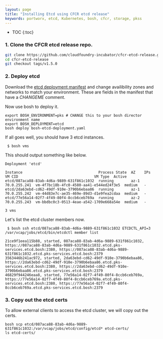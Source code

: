 ```yaml
---
layout: page
title: "Installing Etcd using CFCR etcd release"
keywords: portworx, etcd, Kubernetes, bosh, cfcr, storage, pkss
---
```


* TOC
{:toc}


### 1. Clone the CFCR etcd release repo.

```bash
git clone https://github.com/cloudfoundry-incubator/cfcr-etcd-release.git
cd cfcr-etcd-release
git checkout tags/v1.5.0
```

### 2. Deploy etcd

Download the [etcd deployment manifest](/k8s-samples/bosh-etcd-deployment.yaml) and change availibility zones and networks to match your environment. These are fields in the manifest that have a *CHANGEME* comment.

Now use bosh to deploy it.

```
export BOSH_ENVIRONMENT=pks # CHANGE this to your bosh director environment name
export BOSH_DEPLOYMENT=etcd
bosh deploy bosh-etcd-deployment.yaml
```

If all goes well, you should have 3 etcd instances.

```
 $ bosh vms
```

This should output something like below.
```
Deployment 'etcd'

Instance                                   Process State  AZ    IPs           VM CID                                   VM Type  Active
etcd/087aca88-83ab-4d6a-9889-631f861c1032  running        az-1  70.0.255.241  vm-4f7bc18b-4fc0-4580-aa41-e544ed24f3e5  medium   -
etcd/2da63ebd-cd62-49df-910e-3790b6ebaa86  running        az-1  70.0.255.242  vm-44d83e7c-ae35-469e-89d3-d1e9fea2cdaa  medium   -
etcd/77e56a14-02f7-4f49-80f4-8ccb6ceb769a  running        az-2  70.0.255.243  vm-bbdbc0c3-0513-4eae-a542-1709e668a54e  medium   -

3 vms
```

Let's list the etcd cluster members now.

```
 $ bosh ssh etcd/087aca88-83ab-4d6a-9889-631f861c1032 ETCDCTL_API=3  /var/vcap/jobs/etcd/bin/etcdctl member list

21ce9f1eea115b88, started, 087aca88-83ab-4d6a-9889-631f861c1032, https://087aca88-83ab-4d6a-9889-631f861c1032.etcd.pks-services.etcd.bosh:2380, https://087aca88-83ab-4d6a-9889-631f861c1032.etcd.pks-services.etcd.bosh:2379
3563446b241ac972, started, 2da63ebd-cd62-49df-910e-3790b6ebaa86, https://2da63ebd-cd62-49df-910e-3790b6ebaa86.etcd.pks-services.etcd.bosh:2380, https://2da63ebd-cd62-49df-910e-3790b6ebaa86.etcd.pks-services.etcd.bosh:2379
46829f944246eaa8, started, 77e56a14-02f7-4f49-80f4-8ccb6ceb769a, https://77e56a14-02f7-4f49-80f4-8ccb6ceb769a.etcd.pks-services.etcd.bosh:2380, https://77e56a14-02f7-4f49-80f4-8ccb6ceb769a.etcd.pks-services.etcd.bosh:2379
```

### 3. Copy out the etcd certs

To allow external clients to access the etcd cluster, we will copy out the certs.

```
bosh scp etcd/087aca88-83ab-4d6a-9889-631f861c1032:/var/vcap/jobs/etcd/config/etcd* etcd-certs/
ls etcd-certs/
```